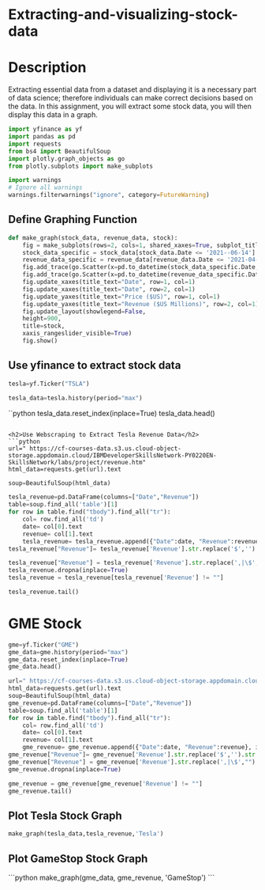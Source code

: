 # Extracting-and-visualizing-stock-data

# Description
Extracting essential data from a dataset and displaying it is a necessary part of data science; therefore individuals can make correct decisions based on the data. In this assignment, you will extract some stock data, you will then display this data in a graph.

```python
import yfinance as yf
import pandas as pd
import requests
from bs4 import BeautifulSoup
import plotly.graph_objects as go
from plotly.subplots import make_subplots
```
```python
import warnings
# Ignore all warnings
warnings.filterwarnings("ignore", category=FutureWarning)
```
<h2>Define Graphing Function</h2>

```python
def make_graph(stock_data, revenue_data, stock):
    fig = make_subplots(rows=2, cols=1, shared_xaxes=True, subplot_titles=("Historical Share Price", "Historical Revenue"), vertical_spacing = .3)
    stock_data_specific = stock_data[stock_data.Date <= '2021--06-14']
    revenue_data_specific = revenue_data[revenue_data.Date <= '2021-04-30']
    fig.add_trace(go.Scatter(x=pd.to_datetime(stock_data_specific.Date, infer_datetime_format=True), y=stock_data_specific.Close.astype("float"), name="Share Price"), row=1, col=1)
    fig.add_trace(go.Scatter(x=pd.to_datetime(revenue_data_specific.Date, infer_datetime_format=True), y=revenue_data_specific.Revenue.astype("float"), name="Revenue"), row=2, col=1)
    fig.update_xaxes(title_text="Date", row=1, col=1)
    fig.update_xaxes(title_text="Date", row=2, col=1)
    fig.update_yaxes(title_text="Price ($US)", row=1, col=1)
    fig.update_yaxes(title_text="Revenue ($US Millions)", row=2, col=1)
    fig.update_layout(showlegend=False,
    height=900,
    title=stock,
    xaxis_rangeslider_visible=True)
    fig.show()
```
<h2>Use yfinance to extract stock data</h2>

```python
tesla=yf.Ticker("TSLA")
```
```python
tesla_data=tesla.history(period="max")
```

``python
tesla_data.reset_index(inplace=True)
tesla_data.head()
```

<h2>Use Webscraping to Extract Tesla Revenue Data</h2>
```python
url=" https://cf-courses-data.s3.us.cloud-object-storage.appdomain.cloud/IBMDeveloperSkillsNetwork-PY0220EN-SkillsNetwork/labs/project/revenue.htm"
html_data=requests.get(url).text
```
```python
soup=BeautifulSoup(html_data)
```
```python
tesla_revenue=pd.DataFrame(columns=["Date","Revenue"])
table=soup.find_all('table')[1]
for row in table.find("tbody").find_all("tr"):
    col= row.find_all('td')
    date= col[0].text
    revenue= col[1].text
    tesla_revenue= tesla_revenue.append({"Date":date, "Revenue":revenue}, ignore_index = True)
tesla_revenue["Revenue"]= tesla_revenue['Revenue'].str.replace('$','').str.replace(',','')  
```

```python
tesla_revenue["Revenue"] = tesla_revenue['Revenue'].str.replace(',|\$',"")
tesla_revenue.dropna(inplace=True)
tesla_revenue = tesla_revenue[tesla_revenue['Revenue'] != ""]
```

```python
tesla_revenue.tail()
```
<h1>GME Stock</h1>

```python
gme=yf.Ticker("GME")
gme_data=gme.history(period="max")
gme_data.reset_index(inplace=True)
gme_data.head()
```

```python
url=" https://cf-courses-data.s3.us.cloud-object-storage.appdomain.cloud/IBMDeveloperSkillsNetwork-PY0220EN-SkillsNetwork/labs/project/stock.html"
html_data=requests.get(url).text
soup=BeautifulSoup(html_data)
gme_revenue=pd.DataFrame(columns=["Date","Revenue"])
table=soup.find_all('table')[1]
for row in table.find("tbody").find_all("tr"):
    col= row.find_all('td')
    date= col[0].text
    revenue= col[1].text
    gme_revenue= gme_revenue.append({"Date":date, "Revenue":revenue}, ignore_index = True)
gme_revenue["Revenue"]= gme_revenue['Revenue'].str.replace('$','').str.replace(',','') 
gme_revenue["Revenue"] = gme_revenue['Revenue'].str.replace(',|\$',"")
gme_revenue.dropna(inplace=True)

gme_revenue = gme_revenue[gme_revenue['Revenue'] != ""]
gme_revenue.tail()
```

<h2>Plot Tesla Stock Graph</h2>

```python
make_graph(tesla_data,tesla_revenue,'Tesla')
```

<h2>Plot GameStop Stock Graph</h2>
```python
make_graph(gme_data, gme_revenue, 'GameStop')
```
